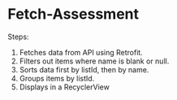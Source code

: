 # Fetch-Assessment

Steps:

1) Fetches data from API using Retrofit.
2) Filters out items where name is blank or null.
3) Sorts data first by listId, then by name.
4) Groups items by listId.
5) Displays in a RecyclerView
